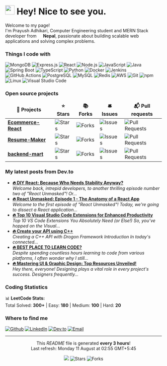 <h1><img src="https://emojis.slackmojis.com/emojis/images/1531849430/4246/blob-sunglasses.gif?1531849430" width="30"/> Hey! Nice to see you.</h1>

<p>Welcome to my page! </br> I'm Prayush Adhikari, Computer Engineering student and MERN Stack developer from <img src="https://cdn-icons-png.flaticon.com/512/197/197375.png" width="13"/> <b>Nepal</b>, passionate about building scalable web applications and solving complex problems. </p>

<h3>Things I code with</h3>
<p>
  <img alt="MongoDB" src="https://img.shields.io/badge/-MongoDB-13aa52?style=flat-square&logo=mongodb&logoColor=white" />
  <img alt="Express.js" src="https://img.shields.io/badge/-Express.js-000000?style=flat-square&logo=express&logoColor=white" />
  <img alt="React" src="https://img.shields.io/badge/-React-45b8d8?style=flat-square&logo=react&logoColor=white" />
  <img alt="Node.js" src="https://img.shields.io/badge/-Nodejs-43853d?style=flat-square&logo=Node.js&logoColor=white" />
  <img alt="JavaScript" src="https://img.shields.io/badge/-JavaScript-F7DF1E?style=flat-square&logo=javascript&logoColor=black" />
  <img alt="Java" src="https://img.shields.io/badge/-Java-ED8B00?style=flat-square&logo=java&logoColor=white" />
  <img alt="Spring Boot" src="https://img.shields.io/badge/-Spring_Boot-6DB33F?style=flat-square&logo=spring&logoColor=white" />
  <img alt="TypeScript" src="https://img.shields.io/badge/-TypeScript-007ACC?style=flat-square&logo=typescript&logoColor=white" />
  <img alt="Python" src="https://img.shields.io/badge/-Python-3776AB?style=flat-square&logo=python&logoColor=white" />
  <img alt="Docker" src="https://img.shields.io/badge/-Docker-46a2f1?style=flat-square&logo=docker&logoColor=white" />
  <img alt="Jenkins" src="https://img.shields.io/badge/-Jenkins-D24939?style=flat-square&logo=jenkins&logoColor=white" />
  <img alt="GitHub Actions" src="https://img.shields.io/badge/-Github_Actions-2088FF?style=flat-square&logo=github-actions&logoColor=white" />
  <img alt="PostgreSQL" src="https://img.shields.io/badge/-PostgreSQL-336791?style=flat-square&logo=postgresql&logoColor=white" />
  <img alt="MySQL" src="https://img.shields.io/badge/-MySQL-4479A1?style=flat-square&logo=mysql&logoColor=white" />
  <img alt="Redis" src="https://img.shields.io/badge/-Redis-DC382D?style=flat-square&logo=redis&logoColor=white" />
  <img alt="AWS" src="https://img.shields.io/badge/-AWS-232F3E?style=flat-square&logo=amazon-aws&logoColor=white" />
  <img alt="Git" src="https://img.shields.io/badge/-Git-F05032?style=flat-square&logo=git&logoColor=white" />
  <img alt="npm" src="https://img.shields.io/badge/-NPM-CB3837?style=flat-square&logo=npm&logoColor=white" />
  <img alt="Linux" src="https://img.shields.io/badge/-Linux-FCC624?style=flat-square&logo=linux&logoColor=black" />
  <img alt="Visual Studio Code" src="https://img.shields.io/badge/-VS_Code-007ACC?style=flat-square&logo=visual-studio-code&logoColor=white" />
</p>

<h3>Open source projects</h3>
<table>
  <thead align="center">
    <tr border: none;>
      <td><b>🎁 Projects</b></td>
      <td><b>⭐ Stars</b></td>
      <td><b>📚 Forks</b></td>
      <td><b>🛎 Issues</b></td>
      <td><b>📬 Pull requests</b></td>
    </tr>
  </thead>
  <tbody>
    <tr>
      <td><a href="https://github.com/adhikareeprayush/Ecommerce-React"><b>Ecommerce-React</b></a></td>
      <td><img alt="Stars" src="https://img.shields.io/github/stars/adhikareeprayush&#x2F;Ecommerce-React?style=flat-square&labelColor=343b41"/></td>
      <td><img alt="Forks" src="https://img.shields.io/github/forks/adhikareeprayush&#x2F;Ecommerce-React?style=flat-square&labelColor=343b41"/></td>
      <td><img alt="Issues" src="https://img.shields.io/github/issues/adhikareeprayush&#x2F;Ecommerce-React?style=flat-square&labelColor=343b41"/></td>
      <td><img alt="Pull Requests" src="https://img.shields.io/github/issues-pr/adhikareeprayush&#x2F;Ecommerce-React?style=flat-square&labelColor=343b41"/></td>
    </tr>
    <tr>
      <td><a href="https://github.com/adhikareeprayush/Resume-Maker"><b>Resume-Maker</b></a></td>
      <td><img alt="Stars" src="https://img.shields.io/github/stars/adhikareeprayush&#x2F;Resume-Maker?style=flat-square&labelColor=343b41"/></td>
      <td><img alt="Forks" src="https://img.shields.io/github/forks/adhikareeprayush&#x2F;Resume-Maker?style=flat-square&labelColor=343b41"/></td>
      <td><img alt="Issues" src="https://img.shields.io/github/issues/adhikareeprayush&#x2F;Resume-Maker?style=flat-square&labelColor=343b41"/></td>
      <td><img alt="Pull Requests" src="https://img.shields.io/github/issues-pr/adhikareeprayush&#x2F;Resume-Maker?style=flat-square&labelColor=343b41"/></td>
    </tr>
    <tr>
      <td><a href="https://github.com/adhikareeprayush/backend-mart"><b>backend-mart</b></a></td>
      <td><img alt="Stars" src="https://img.shields.io/github/stars/adhikareeprayush&#x2F;backend-mart?style=flat-square&labelColor=343b41"/></td>
      <td><img alt="Forks" src="https://img.shields.io/github/forks/adhikareeprayush&#x2F;backend-mart?style=flat-square&labelColor=343b41"/></td>
      <td><img alt="Issues" src="https://img.shields.io/github/issues/adhikareeprayush&#x2F;backend-mart?style=flat-square&labelColor=343b41"/></td>
      <td><img alt="Pull Requests" src="https://img.shields.io/github/issues-pr/adhikareeprayush&#x2F;backend-mart?style=flat-square&labelColor=343b41"/></td>
    </tr>
  </tbody>
</table>

<h3>My latest posts from Dev.to</h3>
<ul>
  <li><a href="https://dev.to/adhikareeprayush/diy-react-because-who-needs-stability-anyway-1fjp"><b>🔥 DIY React: Because Who Needs Stability Anyway?</b></a><br/><i>Welcome back, intrepid developers, to another thrilling episode number two of &quot;React Unmasked&quot;! Or...</i></li>
  <li><a href="https://dev.to/adhikareeprayush/react-unmasked-episode-1-the-anatomy-of-a-react-app-2g3o"><b>🔥 React Unmasked: Episode 1 - The Anatomy of a React App</b></a><br/><i>Welcome to the first episode of &quot;React Unmasked&quot;! Today, we&#39;re going to dissect a React application...</i></li>
  <li><a href="https://dev.to/adhikareeprayush/top-10-visual-studio-code-extensions-for-enhanced-productivity-4emb"><b>🔥 Top 10 Visual Studio Code Extensions for Enhanced Productivity</b></a><br/><i>Top 10 VS Code Extensions You Absolutely Need (or Else!)   So, you’ve hopped on the Visual...</i></li>
  <li><a href="https://dev.to/adhikareeprayush/create-your-api-using-c-13ej"><b>🔥 Create your API using C++</b></a><br/><i>Creating a C++ API with Drogon Framework            Introduction   In today&#39;s connected...</i></li>
  <li><a href="https://dev.to/adhikareeprayush/best-place-to-learn-code-47dn"><b>🔥 BEST PLACE TO LEARN CODE?</b></a><br/><i>Despite spending countless hours learning to code from various platforms, I often wonder why I still...</i></li>
  <li><a href="https://dev.to/adhikareeprayush/mastering-ui-graphic-design-top-resources-unveiled-3gmd"><b>🔥 Mastering UI &amp; Graphic Design: Top Resources Unveiled!</b></a><br/><i>Hey there, everyone! Designing plays a vital role in every project&#39;s success. Designers frequently...</i></li>
</ul>

<h3>Coding Statistics</h3>
<p>📊 <b>LeetCode Stats:</b><br/>
Total Solved: <b>300+</b> | Easy: <b>180</b> | Medium: <b>100</b> | Hard: <b>20</b>
</p>

<h3>Where to find me</h3>
<p><a href="https://github.com/adhikareeprayush" target="_blank"><img alt="Github" src="https://img.shields.io/badge/GitHub-%2312100E.svg?&style=for-the-badge&logo=Github&logoColor=white" /></a> <a href="https://www.linkedin.com/in/prayush-adhikari-2b2a9b2b5/" target="_blank"><img alt="LinkedIn" src="https://img.shields.io/badge/linkedin-%230077B5.svg?&style=for-the-badge&logo=linkedin&logoColor=white" /></a> <a href="https://dev.to/adhikareeprayush" target="_blank"><img alt="Dev.to" src="https://img.shields.io/badge/dev.to-0A0A0A?style=for-the-badge&logo=devdotto&logoColor=white" /></a> <a href="mailto:prayushadhikari555@gmail.com" target="_blank"><img alt="Email" src="https://img.shields.io/badge/Gmail-D14836?style=for-the-badge&logo=gmail&logoColor=white" /></a>
</p>

------------
<p align="center">This <i>README</i> file is generated <b>every 3 hours</b>!</br>Last refresh: Monday 11 August at 02:55 GMT+5:45<br /></p>
<p align="center"><img src="https://github.com/adhikareeprayush/adhikareeprayush/workflows/README%20build/badge.svg" /> <img alt="Stars" src="https://img.shields.io/github/stars/adhikareeprayush/adhikareeprayush?style=flat-square&labelColor=343b41"/> <img alt="Forks" src="https://img.shields.io/github/forks/adhikareeprayush/adhikareeprayush?style=flat-square&labelColor=343b41"/></p>
